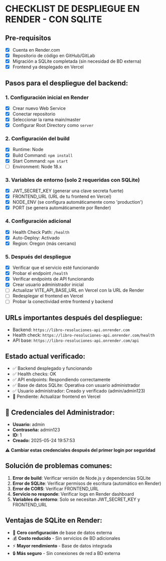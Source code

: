 # CHECKLIST DE DESPLIEGUE EN RENDER - CON SQLITE

## Pre-requisitos

- [X] Cuenta en Render.com
- [X] Repositorio de código en GitHub/GitLab
- [X] Migración a SQLite completada (sin necesidad de BD externa)
- [X] Frontend ya desplegado en Vercel

## Pasos para el despliegue del backend:

### 1. Configuración inicial en Render

- [X] Crear nuevo Web Service
- [X] Conectar repositorio
- [X] Seleccionar la rama main/master
- [X] Configurar Root Directory como `server`

### 2. Configuración del build

- [X] Runtime: Node
- [X] Build Command: `npm install`
- [X] Start Command: `npm start`
- [ ] Environment: Node 18.x

### 3. Variables de entorno (solo 2 requeridas con SQLite)

- [X] JWT_SECRET_KEY (generar una clave secreta fuerte)
- [X] FRONTEND_URL (URL de tu frontend en Vercel)
- [X] NODE_ENV (se configura automáticamente como 'production')
- [X] PORT (se genera automáticamente por Render)

### 4. Configuración adicional

- [X] Health Check Path: `/health`
- [X] Auto-Deploy: Activado
- [X] Region: Oregon (más cercano)

### 5. Después del despliegue

- [X] Verificar que el servicio esté funcionando
- [X] Probar el endpoint `/health`
- [X] Verificar endpoints de API funcionando
- [X] Crear usuario administrador inicial
- [ ] Actualizar VITE_API_BASE_URL en Vercel con la URL de Render
- [ ] Redesplegar el frontend en Vercel
- [ ] Probar la conectividad entre frontend y backend

## URLs importantes después del despliegue:

- Backend: `https://libro-resoluciones-api.onrender.com`
- Health check: `https://libro-resoluciones-api.onrender.com/health`
- API base: `https://libro-resoluciones-api.onrender.com/api`

## Estado actual verificado:

- ✅ Backend desplegado y funcionando
- ✅ Health checks: OK
- ✅ API endpoints: Respondiendo correctamente
- ✅ Base de datos SQLite: Operativa con usuario administrador
- ✅ Usuario administrador: Creado y verificado (admin/admin123)
- 🔄 Pendiente: Actualizar frontend en Vercel

## 🔐 Credenciales del Administrador:
- **Usuario:** admin
- **Contraseña:** admin123
- **ID:** 1
- **Creado:** 2025-05-24 19:57:53

⚠️ **Cambiar estas credenciales después del primer login por seguridad**

## Solución de problemas comunes:

1. **Error de build**: Verificar versión de Node.js y dependencias SQLite
2. **Error de SQLite**: Verificar permisos de escritura (automático en Render)
3. **Error de CORS**: Verificar FRONTEND_URL
4. **Servicio no responde**: Verificar logs en Render dashboard
5. **Variables de entorno**: Solo se necesitan JWT_SECRET_KEY y FRONTEND_URL

## Ventajas de SQLite en Render:

- 🎯 **Cero configuración** de base de datos externa
- 💰 **Costo reducido** - Sin servicios de BD adicionales
- ⚡ **Mayor rendimiento** - Base de datos integrada
- 🔒 **Más seguro** - Sin conexiones de red a BD externa
